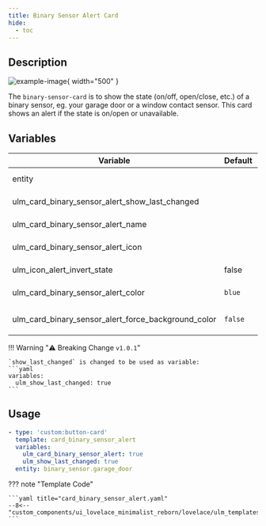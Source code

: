 ```yaml
---
title: Binary Sensor Alert Card
hide:
  - toc
---
```

<!-- markdownlint-disable MD046 -->

## Description

![example-image](../../assets/img/ulm_cards/card_binary_sensor_alert.png){ width="500" }

The `binary-sensor-card` is to show the state (on/off, open/close, etc.) of a binary sensor, eg. your garage door or a window contact sensor. This card shows an alert if the state is on/open or unavailable.

## Variables

| Variable | Default | Required         | Notes             |
|----------|---------|------------------|-------------------|
| entity     |         | :material-check: |                   |
| ulm_card_binary_sensor_alert_show_last_changed |   | :material-close: | `true` or `false` |
| ulm_card_binary_sensor_alert_name |   | :material-close: | Set custom Name |
| ulm_card_binary_sensor_alert_icon |   | :material-close: | Set custom Icon |
| ulm_icon_alert_invert_state | false | :material-close: | Invert the alert state logic so an alert is shown when the sensor is "off" |
| ulm_card_binary_sensor_alert_color            | `blue`         | :material-close: | Set Custom Color                   |             |
| ulm_card_binary_sensor_alert_force_background_color           | `false`         | :material-close: | Set `ulm_card_binary_sensor_alert_color` as background color in active state `                  |             |

!!! Warning "⚠️ Breaking Change `v1.0.1`"

    `show_last_changed` is changed to be used as variable:
    ```yaml
    variables:
      ulm_show_last_changed: true
    ```

## Usage

```yaml
- type: 'custom:button-card'
  template: card_binary_sensor_alert
  variables:
    ulm_card_binary_sensor_alert: true
    ulm_show_last_changed: true
  entity: binary_sensor.garage_door
```

??? note "Template Code"

    ```yaml title="card_binary_sensor_alert.yaml"
    --8<-- "custom_components/ui_lovelace_minimalist_reborn/lovelace/ulm_templates/card_templates/cards/card_binary_sensor_alert.yaml"
    ```
